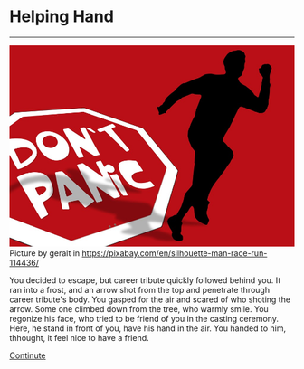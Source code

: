 # Helping Hand
---
![escape](../images/escape.jpg)  
Picture by geralt in https://pixabay.com/en/silhouette-man-race-run-114436/

You decided to escape, but career tribute quickly followed behind you. It ran into a frost, and an arrow shot from the top and penetrate through career tribute's body. You gasped for the air and scared of who shoting the arrow. Some one climbed down from the tree, who warmly smile. You regonize his face, who tried to be friend of you in the casting ceremony. Here, he stand in front of you, have his hand in the air. You handed to him, thhought, it feel nice to have a friend.

[Continute](continute.md)